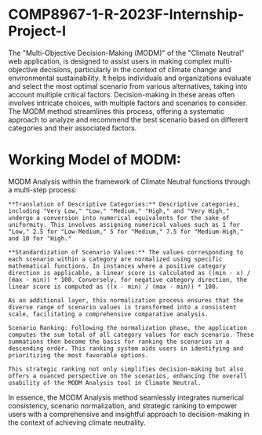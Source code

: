 # COMP8967-1-R-2023F-Internship-Project-I

The "Multi-Objective Decision-Making (MODM)" of the "Climate Neutral" web application, is designed to assist users in making complex multi-objective decisions, particularly in the context of climate change and environmental sustainability. It helps individuals and organizations evaluate and select the most optimal scenario from various alternatives, taking into account multiple critical factors. Decision-making in these areas often involves intricate choices, with multiple factors and scenarios to consider. The MODM method streamlines this process, offering a systematic approach to analyze and recommend the best scenario based on different categories and their associated factors.

# Working Model of MODM:
MODM Analysis within the framework of Climate Neutral functions through a multi-step process:

    **Translation of Descriptive Categories:** Descriptive categories, including "Very Low," "Low," "Medium," "High," and "Very High," undergo a conversion into numerical equivalents for the sake of uniformity. This involves assigning numerical values such as 1 for "Low," 2.5 for "Low-Medium," 5 for "Medium," 7.5 for "Medium-High," and 10 for "High."

    **Standardization of Scenario Values:** The values corresponding to each scenario within a category are normalized using specific mathematical functions. In instances where a positive category direction is applicable, a linear score is calculated as ((min - x) / (max - min)) * 100. Conversely, for negative category direction, the linear score is computed as ((x - min) / (max - min)) * 100.

    As an additional layer, this normalization process ensures that the diverse range of scenario values is transformed into a consistent scale, facilitating a comprehensive comparative analysis.

    Scenario Ranking: Following the normalization phase, the application computes the sum total of all category values for each scenario. These summations then become the basis for ranking the scenarios in a descending order. This ranking system aids users in identifying and prioritizing the most favorable options.

    This strategic ranking not only simplifies decision-making but also offers a nuanced perspective on the scenarios, enhancing the overall usability of the MODM Analysis tool in Climate Neutral.

In essence, the MODM Analysis method seamlessly integrates numerical consistency, scenario normalization, and strategic ranking to empower users with a comprehensive and insightful approach to decision-making in the context of achieving climate neutrality.

